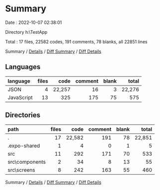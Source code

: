 # Summary

Date : 2022-10-07 02:38:01

Directory h:\\TestApp

Total : 17 files,  22582 codes, 191 comments, 78 blanks, all 22851 lines

Summary / [Details](details.md) / [Diff Summary](diff.md) / [Diff Details](diff-details.md)

## Languages
| language | files | code | comment | blank | total |
| :--- | ---: | ---: | ---: | ---: | ---: |
| JSON | 4 | 22,257 | 16 | 3 | 22,276 |
| JavaScript | 13 | 325 | 175 | 75 | 575 |

## Directories
| path | files | code | comment | blank | total |
| :--- | ---: | ---: | ---: | ---: | ---: |
| . | 17 | 22,582 | 191 | 78 | 22,851 |
| .expo-shared | 1 | 4 | 0 | 1 | 5 |
| src | 11 | 292 | 171 | 70 | 533 |
| src\\components | 2 | 34 | 8 | 13 | 55 |
| src\\screens | 8 | 242 | 163 | 55 | 460 |

Summary / [Details](details.md) / [Diff Summary](diff.md) / [Diff Details](diff-details.md)